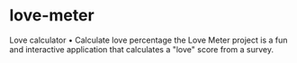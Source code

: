 # love-meter
Love calculator • Calculate love percentage  the Love Meter project is a fun and interactive application that calculates a "love" score from a survey.
